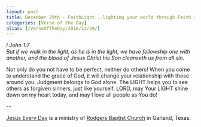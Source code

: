 ```yaml
---
layout: post
title: December 29th - FaithLight...lighting your world through Faith in
categories: [Verse of the Day]
alias: [/VerseOfTheDay/2010/12/29/]
---
```


_I John 1:7  
But if we walk in the light, as he is in the light, we have
fellowship one with another, and the blood of Jesus Christ his Son
cleanseth us from all sin._

Not only do you not have to be perfect, neither do others! When you
come to understand the grace of God, it will change your relationship
with those around you. Judgment belongs to God alone. The LIGHT helps
you to see others as forgiven sinners, just like yourself. LORD, may
Your LIGHT shine down on my heart today, and may I love all people as
You do!

 --

<a href=http://jesuseveryday.net>Jesus Every Day</a> is a ministry of <a href=http://rodgersbaptist.net>Rodgers Baptist Church</a> in Garland, Texas.
